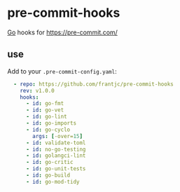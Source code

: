 # pre-commit-hooks

[Go](https://go.dev) hooks for https://pre-commit.com/

## use

Add to your `.pre-commit-config.yaml`:

```yml
  - repo: https://github.com/frantjc/pre-commit-hooks
    rev: v1.0.0
    hooks:
      - id: go-fmt
      - id: go-vet
      - id: go-lint
      - id: go-imports
      - id: go-cyclo
        args: [-over=15]
      - id: validate-toml
      - id: no-go-testing
      - id: golangci-lint
      - id: go-critic
      - id: go-unit-tests
      - id: go-build
      - id: go-mod-tidy
```
